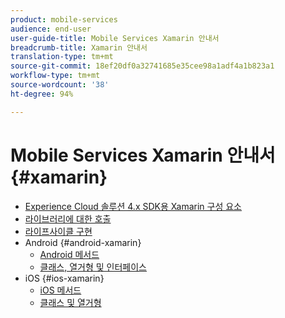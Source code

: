 ```yaml
---
product: mobile-services
audience: end-user
user-guide-title: Mobile Services Xamarin 안내서
breadcrumb-title: Xamarin 안내서
translation-type: tm+mt
source-git-commit: 18ef20df0a32741685e35cee98a1adf4a1b823a1
workflow-type: tm+mt
source-wordcount: '38'
ht-degree: 94%

---
```



# Mobile Services Xamarin 안내서 {#xamarin}

+ [Experience Cloud 솔루션 4.x SDK용 Xamarin 구성 요소](get-started.md)
+ [라이브러리에 대한 호출](library-calls.md)
+ [라이프사이클 구현](lifecycle.md)
+ Android {#android-xamarin}
   + [Android 메서드](c-android/methods-android.md)
   + [클래스, 열거형 및 인터페이스](c-android/c-classes-enums-interfaces.md)
+ iOS {#ios-xamarin}
   + [iOS 메서드](c-ios/methods-ios.md)
   + [클래스 및 열거형](c-ios/c-classes-enums-constants.md)
